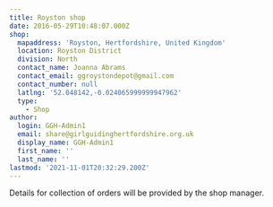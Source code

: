 ```yaml
---
title: Royston shop
date: 2016-05-29T10:48:07.000Z
shop:
  mapaddress: 'Royston, Hertfordshire, United Kingdom'
  location: Royston District
  division: North
  contact_name: Joanna Abrams
  contact_email: ggroystondepot@gmail.com
  contact_number: null
  latlng: '52.048142,-0.024065999999947962'
  type:
    - Shop
author:
  login: GGH-Admin1
  email: share@girlguidinghertfordshire.org.uk
  display_name: GGH-Admin1
  first_name: ''
  last_name: ''
lastmod: '2021-11-01T20:32:29.200Z'
---
```


Details for collection of orders will be provided by the shop manager.

